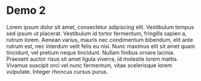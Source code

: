 # Demo 2

Lorem ipsum dolor sit amet, consectetur adipiscing elit. Vestibulum tempus sed ipsum ut placerat. Vestibulum id tortor fermentum, fringilla sapien a, rutrum lorem. Aenean varius, mauris nec condimentum bibendum, elit ante rutrum est, nec interdum velit felis eu nisi. Nunc maximus elit sit amet quam tincidunt, vel pretium neque tincidunt. Nullam finibus ornare lacinia. Praesent auctor risus sit amet ligula viverra, id molestie lorem mattis. Vivamus suscipit orci vel nunc fermentum, vitae scelerisque lorem vulputate. Integer rhoncus cursus purus.
